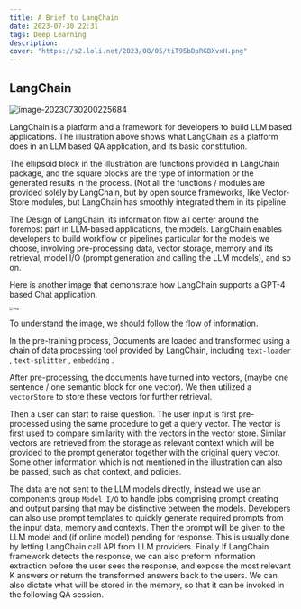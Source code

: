 ```yaml
---
title: A Brief to LangChain
date: 2023-07-30 22:31
tags: Deep Learning
description:
cover: "https://s2.loli.net/2023/08/05/tiT95bDpRGBXvxH.png"
---
```





## LangChain

![image-20230730200225684](https://s2.loli.net/2023/07/30/Iup7DVZxEHjtKRC.png)

LangChain is a platform and a framework for developers to build LLM based applications. The illustration above shows what LangChain as a platform does in an LLM based QA application, and its basic constitution.

The ellipsoid block in the illustration are functions provided in LangChain package, and the square blocks are the type of information or the generated results in the process. (Not all the functions / modules are provided solely by LangChain, but by open source frameworks, like Vector-Store modules, but LangChain has smoothly integrated them in its pipeline. 

The Design of LangChain, its information flow all center around the foremost part in LLM-based applications, the models. LangChain enables developers to build workflow or pipelines particular for the models we choose, involving pre-processing data, vector storage, memory and its retrieval, model I/O (prompt generation and calling the LLM models), and so on.

Here is another image that demonstrate how LangChain supports a GPT-4 based Chat application.

<img src="https://s2.loli.net/2023/07/30/Edg6B7PACZXzOYL.png" alt="img" style="zoom:40%;" />

To understand the image, we should follow the flow of information. 

In the pre-training process, Documents are loaded and transformed using a chain of data processing tool provided by LangChain, including `text-loader` , `text-splitter` , `embedding` . 

After pre-processing, the documents have turned into vectors, (maybe one sentence / one semantic block for one vector). We then utilized a `vectorStore` to store these vectors for further retrieval.

Then a user can start to raise question. The user input is first pre-processed using the same procedure to get a query vector. The vector is first used to compare similarity with the vectors in the vector store. Similar vectors are retrieved from the storage as relevant context which will be provided to the prompt generator together with the original query vector. Some other information which is not mentioned in the illustration can also be passed, such as chat context, and policies.

The data are not sent to the LLM models directly, instead we use an components group `Model I/O` to handle jobs comprising prompt creating and output parsing that may be distinctive between the models. Developers can also use prompt templates to quickly generate required prompts from the input data, memory and contexts. Then the prompt will be given to the LLM model and (if online model) pending for response. This is usually done by letting LangChain call API from LLM providers. Finally If LangChain framework detects the response, we can also preform information extraction before the user sees the response, and expose the most relevant K answers or return the transformed answers back to the users. We can also dictate what will be stored in the memory, so that it can be invoked in the following QA session.